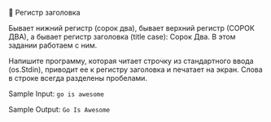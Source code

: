🤔 Регистр заголовка

Бывает нижний регистр (сорок два), бывает верхний регистр (СОРОК ДВА), а бывает регистр заголовка (title case): Сорок Два. В этом задании работаем с ним.

Напишите программу, которая читает строчку из стандартного ввода (os.Stdin), приводит ее к регистру заголовка и печатает на экран. Слова в строке всегда разделены пробелами.

Sample Input:
`go is awesome`

Sample Output:
`Go Is Awesome`